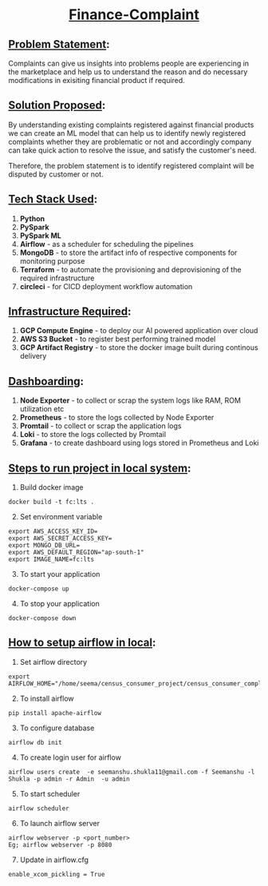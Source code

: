 # <p align="center"><ins>Finance-Complaint</ins></p>

## <ins>Problem Statement</ins>:
Complaints can give us insights into problems people are experiencing in the marketplace and help us to understand the reason and do necessary modifications in exisiting financial product if required.

## <ins>Solution Proposed</ins>: 
By understanding existing complaints registered against financial products we can create an ML model that can help us to identify newly registered complaints whether they are problematic or not and accordingly company can take quick action to resolve the issue, and satisfy the customer's need.

Therefore, the problem statement is to identify registered complaint will be disputed by customer or not.

## <ins>Tech Stack Used</ins>:
1. <b>Python</b>
2. <b>PySpark</b>
3. <b>PySpark ML</b>
4. <b>Airflow</b> - as a scheduler for scheduling the pipelines
5. <b>MongoDB</b> - to store the artifact info of respective components for monitoring purpose
6. <b>Terraform</b> - to automate the provisioning and deprovisioning of the required infrastructure
7. <b>circleci</b> - for CICD deployment workflow automation

## <ins>Infrastructure Required</ins>:
1. <b>GCP Compute Engine</b> - to deploy our AI powered application over cloud
2. <b>AWS S3 Bucket</b> - to register best performing trained model
3. <b>GCP Artifact Registry</b> - to store the docker image built during continous delivery

## <ins>Dashboarding</ins>:
1. <b>Node Exporter</b> - to collect or scrap the system logs like RAM, ROM utilization etc
2. <b>Prometheus</b> - to store the logs collected by Node Exporter
3. <b>Promtail</b> - to collect or scrap the application logs
4. <b>Loki</b> - to store the logs collected by Promtail
5. <b>Grafana</b> - to create dashboard using logs stored in Prometheus and Loki

## <ins>Steps to run project in local system</ins>:
1. Build docker image
```
docker build -t fc:lts .
```
2. Set environment variable
```
export AWS_ACCESS_KEY_ID=
export AWS_SECRET_ACCESS_KEY=
export MONGO_DB_URL=
export AWS_DEFAULT_REGION="ap-south-1"
export IMAGE_NAME=fc:lts
```
3. To start your application
```
docker-compose up
```
4. To stop your application
```
docker-compose down
``` 

## <ins>How to setup airflow in local</ins>:
1. Set airflow directory
```
export AIRFLOW_HOME="/home/seema/census_consumer_project/census_consumer_complaint/airflow"
```

2. To install airflow 
```
pip install apache-airflow
```

3. To configure database
```
airflow db init
```

4. To create login user for airflow
```
airflow users create  -e seemanshu.shukla11@gmail.com -f Seemanshu -l Shukla -p admin -r Admin  -u admin
```

5. To start scheduler
```
airflow scheduler
```

6. To launch airflow server
```
airflow webserver -p <port_number>
Eg; airflow webserver -p 8080
```

7. Update in airflow.cfg
```
enable_xcom_pickling = True
```
